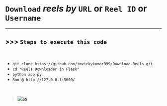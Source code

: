# `Download` *reels by* `URL` or `Reel ID` or `Username`

----------

## >>> `Steps to execute this code`

<br>

- `git clone https://github.com/imvickykumar999/Download-Reels.git`
- `cd "Reels Downloader in Flask"`
- `python app.py`
- `Run @ http://127.0.0.1:5000/`

<br>

> [![ss](https://github.com/imvickykumar999/Download-Reels/blob/main/Reels%20Downloader%20in%20Flask/static/Screenshot%202023-03-18%20203133.png?raw=true)](http://127.0.0.1:5000/)
